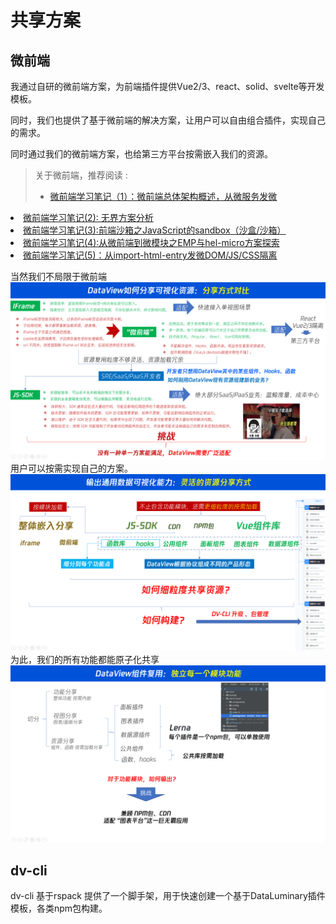 
# 共享方案
## 微前端
我通过自研的微前端方案，为前端插件提供Vue2/3、react、solid、svelte等开发模板。

同时，我们也提供了基于微前端的解决方案，让用户可以自由组合插件，实现自己的需求。

同时通过我们的微前端方案，也给第三方平台按需嵌入我们的资源。

> 关于微前端，推荐阅读
: <ul><li>
    <a href="/html/webfront/engineer/Architecture/9029.html" target="_blank">微前端学习笔记（1）：微前端总体架构概述，从微服务发微</a>
</li><li>
<a href="/html/webfront/engineer/Architecture/9052.html" target="_blank">微前端学习笔记(2): 无界方案分析</a>
</li><li>
<a href="/html/webfront/engineer/Architecture/9055.html" target="_blank">微前端学习笔记(3):前端沙箱之JavaScript的sandbox（沙盒/沙箱）</a>
</li><li >
<a href="/html/webfront/engineer/Architecture/9063.html" target="_blank">微前端学习笔记(4):从微前端到微模块之EMP与hel-micro方案探索</a>
</li><li>
<a href="/html/webfront/engineer/Architecture/9066.html" target="_blank">微前端学习笔记(5)：从import-html-entry发微DOM/JS/CSS隔离</a>
</li>
</ul>

当然我们不局限于微前端
![DataView如何分享可视化资源：分享方式对比](./images/1.png)
用户可以按需实现自己的方案。
![2.png](./images/2.png)
为此，我们的所有功能都能原子化共享
![3.png](./images/3.png)

## dv-cli 
dv-cli 基于rspack 提供了一个脚手架，用于快速创建一个基于DataLuminary插件模板，各类npm包构建。
